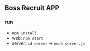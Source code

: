 ## Boss Recruit APP

### run
- `npm install`
- web: `npm start`
- server: `cd server` -> `node server.js`